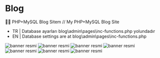 # Blog
👋👀 PHP+MySQL Blog Sitem // My PHP+MySQL Blog Site

- TR | Database ayarları blog\admin\pages\inc-functions.php yolundadır
- EN | Database settings are at blog\admin\pages\inc-functions.php



![banner resmi](https://github.com/kilicberkay/blog/blob/main/Resimler/anasayfa.png)
![banner resmi](https://github.com/kilicberkay/blog/blob/main/Resimler/hakk%C4%B1mda.png)
![banner resmi](https://github.com/kilicberkay/blog/blob/main/Resimler/iletisim.png)
![banner resmi](https://github.com/kilicberkay/blog/blob/main/Resimler/post.jpg)
![banner resmi](https://github.com/kilicberkay/blog/blob/main/Resimler/admin%20ana%20sayfa.png)
![banner resmi](https://github.com/kilicberkay/blog/blob/main/Resimler/admin%20panel%20bloglar.png)
![banner resmi](https://github.com/kilicberkay/blog/blob/main/Resimler/admin%20panel%20hakk%C4%B1m%C4%B1zda.png)

